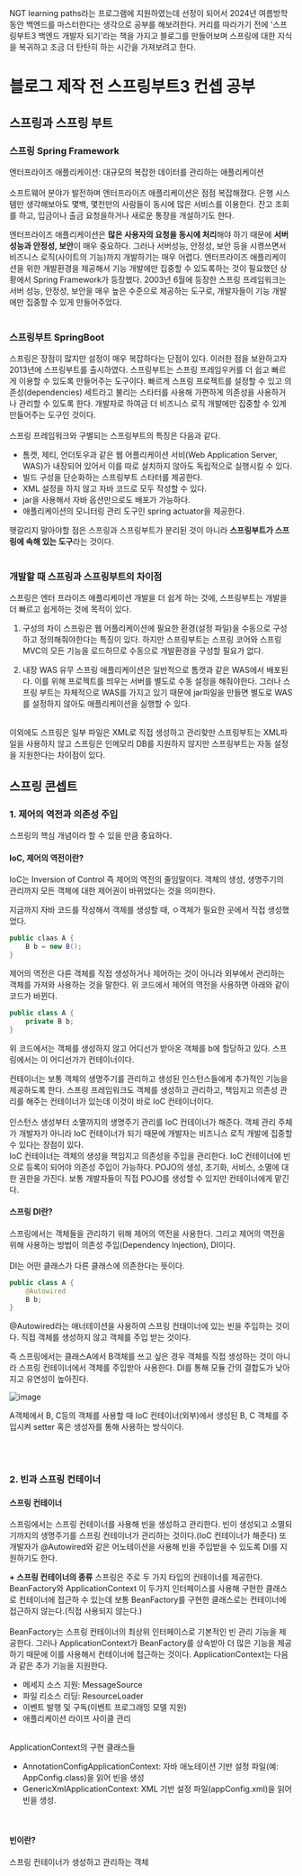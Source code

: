 NGT learning paths라는 프로그램에 지원하였는데 선정이 되어서 2024년 여름방학동안 백엔드를 마스터한다는 생각으로 공부를 해보려한다.
커리를 따라가기 전에 '스프링부트3 백엔드 개발자 되기'라는 책을 가지고 블로그를 만들어보며 스프링에 대한 지식을 복귀하고 조금 더 탄탄히 하는 시간을 가져보려고 한다.

# 블로그 제작 전 스프링부트3 컨셉 공부

## 스프링과 스프링 부트

### 스프링 Spring Framework

엔터프라이즈 애플리케이션: 대규모의 복잡한 데이터를 관리하는 애플리케이션
<br><br>
소프트웨어 분야가 발전하며 엔터프라이즈 애플리케이션은 점점 복잡해졌다.
은행 시스템만 생각해보아도 몇백, 몇천만의 사람들이 동시에 많은 서비스를 이용한다.
잔고 조회를 하고, 입금이나 출금 요청을하거나 새로운 통장을 개설하기도 한다.
<br>

엔터프라이즈 애플리케이션은 **많은 사용자의 요청을 동시에 처리**해야 하기 때문에 **서버 성능과 안정성, 보안**이 매우 중요하다.
그러나 서버성능, 안정성, 보안 등을 시켱쓰면서 비즈니스 로직(사이트의 기능)까지 개발하기는 매우 어렵다.
엔터프라이즈 애플리케이션을 위한 개발환경을 제공해서 기능 개발에만 집중할 수 있도록하는 것이 필요했던 상황에서 Spring Framework가 등장했다.
2003년 6월에 등장한 스프링 프레임워크는 서버 성능, 안정성, 보안을 매우 높은 수준으로 제공하는 도구로, 개발자들이 기능 개발에만 집중할 수 있게 만들어주었다.
<br><br>

### 스프링부트 SpringBoot

스프링은 장점이 많지만 설정이 매우 복잡하다는 단점이 있다.
이러한 점을 보완하고자 2013년에 스프링부트를 출시하였다.
스프링부트는 스프링 프레임우커를 더 쉽고 빠르게 이용할 수 있도록 만들어주는 도구이다.
빠르게 스프링 프로젝트를 설정할 수 있고 의존성(dependencies) 세트라고 불리는 스타터를 사용해 가편하게 의존성을 사용하거나 관리할 수 있도록 한다.
개발자로 하여금 더 비즈니스 로직 개발에만 집중할 수 있게 만들어주는 도구인 것이다.
<br><br>
스프링 프레임워크와 구별되는 스프링부트의 특징은 다음과 같다.

* 톰캣, 제티, 언더토우과 같은 웹 어플리케이션 서비(Web Application Server, WAS)가 내장되어 있어서 이를 따로 설치하지 않아도 독립적으로 실행시킬 수 있다.
* 빌드 구성을 단순화하는 스프링부트 스타터를 제공한다.
* XML 설정을 하지 않고 자바 코드로 모두 작성할 수 있다.
* jar을 사용해서 자바 옵션만으로도 배포가 가능하다.
* 애플리케이션의 모니터링 관리 도구인 spring actuator을 제공한다.

헷갈리지 말아야할 점은 스프링과 스프링부트가 분리된 것이 아니라 **스프링부트가 스프링에 속해 있는 도구**라는 것이다.
<br><br>

### 개발할 때 스프링과 스프링부트의 차이점

스프링은 엔터 프라이즈 애플리케이션 개발을 더 쉽게 하는 것에, 스프링부트는 개발을 더 빠르고 쉽게하는 것에 목적이 있다.


1. 구성의 차이
스프링은 웹 어플리케이션에 필요한 환경(설정 파일)을 수동으로 구성하고 정의해줘야한다는 특징이 있다.
하지만 스프링부트는 스프링 코어와 스프링MVC의 모든 기능을 로드하므로 수동으로 개발환경을 구성할 필요가 없다.

2. 내장 WAS 유무
스프링 애플리케이션은 일반적으로 톰캣과 같은 WAS에서 배포된다.
이를 위해 프로젝트를 띄우는 서버를 별도로 수동 설정을 해줘야한다.
그러나 스프링 부트는 자체적으로 WAS를 가지고 있기 때문에 jar파일을 만들면 별도로 WAS를 설정하지 않아도 애플리케이션을 실행할 수 있다.

<br>이외에도 스프링은 일부 파일은 XML로 직접 생성하고 관리핮만 스프링부트는 XML파일을 사용하지 않고 스프링은 인메모리 DB를 지원하지 않지만 스프링부트는 자동 설정을 지원한다는 차이점이 있다.


##  스프링 콘셉트
### 1. 제어의 역전과 의존성 주입
스프링의 핵심 개념이라 할 수 있을 만큼 중요하다.

#### IoC, 제어의 역전이란?
IoC는 Inversion of Control 즉 제어의 역전의 줄임말이다.
객체의 생성, 생명주기의 관리까지 모든 객체에 대한 제어권이 바뀌었다는 것을 의미한다.

지금까지 자바 코드를 작성해서 객체를 생성할 때, ㅇ객체가 필요한 곳에서 직접 생성했었다.

```java
public claas A {
    B b = new B();
}
```

제어의 역전은 다른 객체를 직접 생성하거나 제어하는 것이 아니라 외부에서 관리하는 객체를 가져와 사용하는 것을 말한다.
위 코드에서 제어의 역전을 사용하면 아래와 같이 코드가 바뀐다.

```java
public class A {
    private B b;
}
```

위 코드에서는 객체를 생성하지 않고 어디선가 받아온 객체를 b에 할당하고 있다.
스프링에서는 이 어디선가가 컨테이너이다.

컨테이너는 보통 객체의 생명주기를 관리하고 생성된 인스턴스들에게 추가적인 기능을 제공하도록 한다.
스프링 프레임워크도 객체를 생성하고 관리하고, 책임지고 의존성 관리를 해주는 컨테이너가 있는데 이것이 바로 IoC 컨테이너이다.
<br><br>
인스턴스 생성부터 소멸까지의 생명주기 관리를 IoC 컨테이너가 해준다.
객체 관리 주체가 개발자가 아니라 IoC 컨테이너가 되기 때문에 개발자는 비즈니스 로직 개발에 집중할 수 있다는 장점이 있다.
<br>
IoC 컨테이너는 객체의 생성을 책임지고 의존성을 주입을 관리한다.
IoC 컨테이너에 빈으로 등록이 되어야 의존성 주입이 가능하다.
POJO의 생성, 초기화, 서비스, 소멸에 대한 권한을 가진다.
보통 개발자들이 직접 POJO를 생성할 수 있지만 컨테이너에게 맡긴다.


#### 스프링 DI란?
스프링에서는 객체들을 관리하기 위해 제어의 역전을 사용한다.
그리고 제어의 역전을 위해 사용하는 방법이 의존성 주입(Dependency Injection), DI이다.
<br><br>
DI는 어떤 클래스가 다른 클래스에 의존한다는 뜻이다.

```java
public class A {
    @Autowired
    B b;
}
```

@Autowired라는 애너테이션을 사용하여 스프링 컨태이너에 있는 빈을 주입하는 것이다.
직접 객체를 생성하지 않고 객체를 주입 받는 것이다.

즉 스프링에서는 클래스A에서 B객체를 쓰고 싶은 경우 객체를 직접 생성하는 것이 아니라 스프링 컨테이너에서 객체를 주입받아 사용한다.
DI를 통해 모듈 간의 결합도가 낮아지고 유연성이 높아진다. <br>

![image](https://github.com/orieasy1/24-1-Programming-Study/assets/129071350/d66f14b2-ceef-469d-9e17-3dfe18c5bfc6)

A객체에서 B, C등의 객체를 사용할 때 IoC 컨테이너(외부)에서 생성된 B, C 객체를 주입시켜 setter 혹은 생성자를 통해 사용하는 방식이다.

<br><br>

### 2. 빈과 스프링 컨테이너
#### 스프링 컨테이너
스프링에서는 스프링 컨테이너를 사용해 빈을 생성하고 관리한다.
빈이 생성되고 소멸되기까지의 생명주기를 스프링 컨테이너가 관리하는 것이다.(IoC 컨테이너가 해준다)
또 개발자가 @Autowired와 같은 어노테이션을 사용해 빈을 주입받을 수 있도록 DI를 지원하기도 한다.
<br>

**+ 스프링 컨테이너의 종류**
스프링은 주로 두 가지 타입의 컨테이너를 제공한다.
BeanFactory와 ApplicationContext 이 두가지 인터페이스를 사용해 구현한 클래스로 컨테이너에 접근하 수 있는데 보통 BeanFactory를 구현한 클래스로는 컨테이너에 접근하지 않는다.(직접 사용되지 않는다.)
<br><br>
BeanFactory는 스프링 컨테이너의 최상위 인터페이스로 기본적인 빈 관리 기능을 제공한다.
그러나 ApplicationContext가 BeanFactory를 상속받아 더 많은 기능을 제공하기 때문에 이를 사용해서 컨테이너에 접근하는 것이다.
ApplicationContext는 다음과 같은 추가 기능을 지원한다.

* 메세지 소스 지원: MessageSource
* 파일 리소스 리딩: ResourceLoader
* 이벤트 발행 및 구독(이벤트 프로그래밍 모델 지원)
* 애플리케이션 라이프 사이클 관리

<br>
ApplicationContext의 구현 클래스들

* AnnotationConfigApplicationContext: 자바 애노테이션 기반 설정 파일(예: AppConfig.class)을 읽어 빈을 생성
* GenericXmlApplicationContext: XML 기반 설정 파일(appConfig.xml)을 읽어 빈을 생성.
<br>

#### 빈이란?
스프링 컨테이너가 생성하고 관리하는 객체
